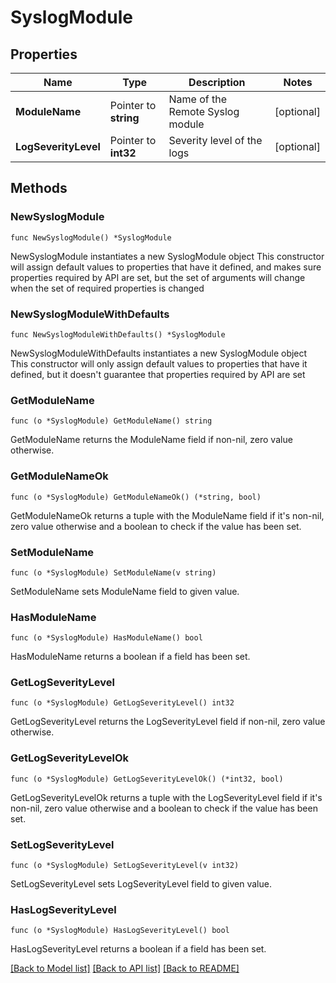 # SyslogModule

## Properties

Name | Type | Description | Notes
------------ | ------------- | ------------- | -------------
**ModuleName** | Pointer to **string** | Name of the Remote Syslog module | [optional] 
**LogSeverityLevel** | Pointer to **int32** | Severity level of the logs | [optional] 

## Methods

### NewSyslogModule

`func NewSyslogModule() *SyslogModule`

NewSyslogModule instantiates a new SyslogModule object
This constructor will assign default values to properties that have it defined,
and makes sure properties required by API are set, but the set of arguments
will change when the set of required properties is changed

### NewSyslogModuleWithDefaults

`func NewSyslogModuleWithDefaults() *SyslogModule`

NewSyslogModuleWithDefaults instantiates a new SyslogModule object
This constructor will only assign default values to properties that have it defined,
but it doesn't guarantee that properties required by API are set

### GetModuleName

`func (o *SyslogModule) GetModuleName() string`

GetModuleName returns the ModuleName field if non-nil, zero value otherwise.

### GetModuleNameOk

`func (o *SyslogModule) GetModuleNameOk() (*string, bool)`

GetModuleNameOk returns a tuple with the ModuleName field if it's non-nil, zero value otherwise
and a boolean to check if the value has been set.

### SetModuleName

`func (o *SyslogModule) SetModuleName(v string)`

SetModuleName sets ModuleName field to given value.

### HasModuleName

`func (o *SyslogModule) HasModuleName() bool`

HasModuleName returns a boolean if a field has been set.

### GetLogSeverityLevel

`func (o *SyslogModule) GetLogSeverityLevel() int32`

GetLogSeverityLevel returns the LogSeverityLevel field if non-nil, zero value otherwise.

### GetLogSeverityLevelOk

`func (o *SyslogModule) GetLogSeverityLevelOk() (*int32, bool)`

GetLogSeverityLevelOk returns a tuple with the LogSeverityLevel field if it's non-nil, zero value otherwise
and a boolean to check if the value has been set.

### SetLogSeverityLevel

`func (o *SyslogModule) SetLogSeverityLevel(v int32)`

SetLogSeverityLevel sets LogSeverityLevel field to given value.

### HasLogSeverityLevel

`func (o *SyslogModule) HasLogSeverityLevel() bool`

HasLogSeverityLevel returns a boolean if a field has been set.


[[Back to Model list]](../README.md#documentation-for-models) [[Back to API list]](../README.md#documentation-for-api-endpoints) [[Back to README]](../README.md)


